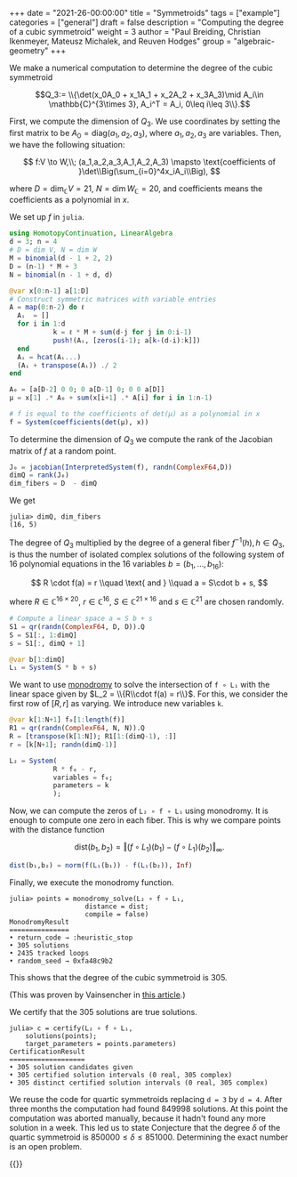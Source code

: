 +++
date = "2021-26-00:00:00"
title = "Symmetroids"
tags = ["example"]
categories = ["general"]
draft = false
description = "Computing the degree of a cubic symmetroid"
weight = 3
author = "Paul Breiding, Christian Ikenmeyer, Mateusz Michalek, and Reuven Hodges"
group = "algebraic-geometry"
+++


We make a numerical computation to determine the degree of the cubic symmetroid

$$Q_3:= \\{\det(x_0A_0 + x_1A_1 + x_2A_2 + x_3A_3)\mid A_i\in \mathbb{C}^{3\times 3}, A_i^T = A_i, 0\leq i\leq 3\\}.$$

First, we compute the dimension of $Q_3$.
We use coordinates by setting the first matrix to be $A_0 = \mathrm{diag}(a_{1},a_{2},a_3)$, where $a_1,a_2,a_3$ are variables. Then, we have the following situation:

$$
f:V \to W,\\;
 (a_1,a_2,a_3,A_1,A_2,A_3) \mapsto \text{coefficients of }\det\\Big(\sum_{i=0}^4x_iA_i\\Big),
$$

where $D = \dim_{\mathbb C} V = 21$, $N = \dim W_{\mathbb C}  = 20$, and coefficients means the coefficients as a polynomial in $x$.

We set up $f$ in `julia`.

```julia
using HomotopyContinuation, LinearAlgebra
d = 3; n = 4
# D = dim V, N = dim W
M = binomial(d - 1 + 2, 2)
D = (n-1) * M + 3
N = binomial(n - 1 + d, d)

@var x[0:n-1] a[1:D]
# Construct symmetric matrices with variable entries
A = map(0:n-2) do ℓ
  Aᵢ  = []
  for i in 1:d
           k = ℓ * M + sum(d-j for j in 0:i-1)
           push!(Aᵢ, [zeros(i-1); a[k-(d-i):k]])
  end
  Aᵢ = hcat(Aᵢ...)
  (Aᵢ + transpose(Aᵢ)) ./ 2
end

A₀ = [a[D-2] 0 0; 0 a[D-1] 0; 0 0 a[D]]
μ = x[1] .* A₀ + sum(x[i+1] .* A[i] for i in 1:n-1)

# f is equal to the coefficients of det(μ) as a polynomial in x
f = System(coefficients(det(μ), x))
```

To determine the dimension of $Q_3$ we compute the rank of the Jacobian matrix of $f$ at a random point.

```julia
J₀ = jacobian(InterpretedSystem(f), randn(ComplexF64,D))
dimQ = rank(J₀)
dim_fibers = D  - dimQ
```

We get
```julia-repl
julia> dimQ, dim_fibers
(16, 5)
```

The degree of $Q_3$ multiplied by the degree of a general fiber $f^{-1}(h), h\in Q_3,$ is thus the number of isolated complex solutions of the following system of $16$ polynomial equations in the $16$ variables $b=(b_1,\ldots,b_{16})$:

$$
R \cdot f(a) = r \\quad \text{ and } \\quad  a = S\cdot b + s,
$$

where
$R \in \mathbb{C}^{16 \times 20}$, $r \in \mathbb{C}^{16}$,
$S \in \mathbb{C}^{21\times 16}$ and $s \in \mathbb{C}^{21}$
are chosen randomly.

```julia
# Compute a linear space a = S b + s
S1 = qr(randn(ComplexF64, D, D)).Q
S = S1[:, 1:dimQ]
s = S1[:, dimQ + 1]

@var b[1:dimQ]
L₁ = System(S * b + s)
```

We want to use [monodromy](https://www.juliahomotopycontinuation.org/guides/monodromy/) to solve the intersection of `f ∘ L₁` with the linear space given by $L_2 = \\{R\\cdot f(a) = r\\}$. For this, we consider the first row of $[R, r]$ as varying. We introduce new variables `k`.

```julia
@var k[1:N+1] f₀[1:length(f)]
R1 = qr(randn(ComplexF64, N, N)).Q
R = [transpose(k[1:N]); R1[1:(dimQ-1), :]]
r = [k[N+1]; randn(dimQ-1)]

L₂ = System(
           R * f₀ - r,
           variables = f₀;
           parameters = k
           );
```

Now, we can compute the zeros of `L₂ ∘ f ∘ L₁` using monodromy. It is enough to compute one zero in each fiber. This is why we compare points with the distance function

$$\mathrm{dist}(b_1,b_2) = \Vert (f\circ L_1)(b_1) - (f\circ L_1)(b_2)\Vert_\infty.$$

```julia
dist(b₁,b₂) = norm(f(L₁(b₁)) - f(L₁(b₂)), Inf)
```
Finally, we execute the monodromy function.

```julia-repl
julia> points = monodromy_solve(L₂ ∘ f ∘ L₁,
                   distance = dist;
                   compile = false)
MonodromyResult
===============
• return_code → :heuristic_stop
• 305 solutions
• 2435 tracked loops
• random_seed → 0xfa48c9b2
```
This shows that the degree of the cubic symmetroid is $305$.

(This was proven by Vainsencher in [this article](https://www.tandfonline.com/doi/abs/10.1081/AGB-120022456).)

We certify that the 305 solutions are true solutions.

```julia-repl
julia> c = certify(L₂ ∘ f ∘ L₁,
    solutions(points);
    target_parameters = points.parameters)
CertificationResult
===================
• 305 solution candidates given
• 305 certified solution intervals (0 real, 305 complex)
• 305 distinct certified solution intervals (0 real, 305 complex)
```

We reuse the code for quartic symmetroids replacing `d = 3` by `d = 4`.  After three months the computation had found $849998$ solutions. At this point the computation was aborted manually, because it hadn't found any more solution in a week. This led us to state Conjecture that the degree $\delta$ of the quartic symmetroid is
$850000\leq \delta \leq 851000$. Determining the exact number is an open problem.


{{<bibtex >}}
